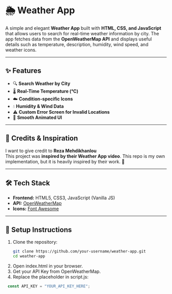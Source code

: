 # 🌦️ Weather App

A simple and elegant **Weather App** built with **HTML, CSS, and JavaScript** that allows users to search for real-time weather information by city. The app fetches data from the **OpenWeatherMap API** and displays useful details such as temperature, description, humidity, wind speed, and weather icons.

---

## ✨ Features

- 🔍 **Search Weather by City**
- 🌡️ **Real-Time Temperature (°C)**
- ☁️ **Condition-specific Icons**
- 💧 **Humidity & Wind Data**
- ⚠️ **Custom Error Screen for Invalid Locations**
- 🎨 **Smooth Animated UI**

---

## 👏 Credits & Inspiration

I want to give credit to **Reza Mehdikhanlou**  
This project was **inspired by their Weather App video**. This repo is my own implementation, but it is heavily inspired by their work. 🙏

---

## 🛠️ Tech Stack

- **Frontend:** HTML5, CSS3, JavaScript (Vanilla JS)  
- **API:** [OpenWeatherMap](https://openweathermap.org/current)  
- **Icons:** [Font Awesome](https://fontawesome.com/)  

---

## 🚀 Setup Instructions

1. Clone the repository:
   ```bash
   git clone https://github.com/your-username/weather-app.git
   cd weather-app
2. Open index.html in your browser.
3. Get your API Key from OpenWeatherMap.
4. Replace the placeholder in script.js:
  ```javascript
   const API_KEY = "YOUR_API_KEY_HERE";
